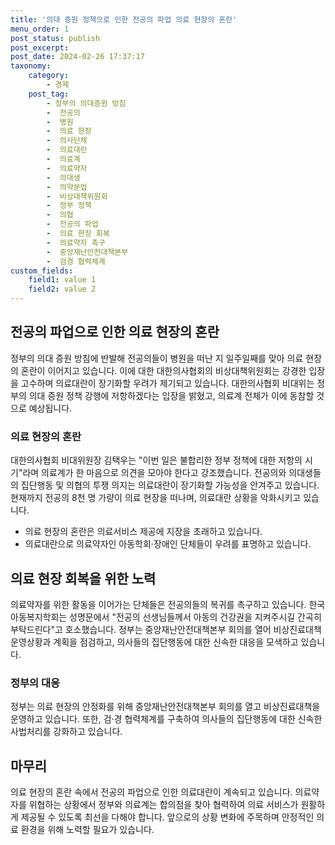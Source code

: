 ```yaml
---
title: '의대 증원 정책으로 인한 전공의 파업 의료 현장의 혼란'
menu_order: 1
post_status: publish
post_excerpt: 
post_date: 2024-02-26 17:37:17
taxonomy:
    category:
        - 경제
    post_tag:
        - 정부의 의대증원 방침
        -  전공의
        -  병원
        -  의료 현장
        -  의사단체
        -  의료대란
        -  의료계
        -  의료약자
        -  의대생
        -  의약분업
        -  비상대책위원회
        -  정부 정책
        -  의협
        -  전공의 파업
        -  의료 현장 회복
        -  의료약자 촉구
        -  중앙재난안전대책본부
        -  검경 협력체계
custom_fields:
    field1: value 1
    field2: value 2
---
```


## 전공의 파업으로 인한 의료 현장의 혼란
정부의 의대 증원 방침에 반발해 전공의들이 병원을 떠난 지 일주일째를 맞아 의료 현장의 혼란이 이어지고 있습니다. 이에 대한 대한의사협회의 비상대책위원회는 강경한 입장을 고수하며 의료대란이 장기화할 우려가 제기되고 있습니다. 대한의사협회 비대위는 정부의 의대 증원 정책 강행에 저항하겠다는 입장을 밝혔고, 의료계 전체가 이에 동참할 것으로 예상됩니다.
### 의료 현장의 혼란
대한의사협회 비대위원장 김택우는 "이번 일은 불합리한 정부 정책에 대한 저항의 시기"라며 의료계가 한 마음으로 의견을 모아야 한다고 강조했습니다. 전공의와 의대생들의 집단행동 및 의협의 투쟁 의지는 의료대란이 장기화할 가능성을 안겨주고 있습니다. 현재까지 전공의 8천 명 가량이 의료 현장을 떠나며, 의료대란 상황을 악화시키고 있습니다. 
- 의료 현장의 혼란은 의료서비스 제공에 지장을 초래하고 있습니다.
- 의료대란으로 의료약자인 아동학회·장애인 단체들이 우려를 표명하고 있습니다.
## 의료 현장 회복을 위한 노력
의료약자를 위한 활동을 이어가는 단체들은 전공의들의 복귀를 촉구하고 있습니다. 한국아동복지학회는 성명문에서 "전공의 선생님들께서 아동의 건강권을 지켜주시길 간곡히 부탁드린다"고 호소했습니다. 정부는 중앙재난안전대책본부 회의를 열어 비상진료대책 운영상황과 계획을 점검하고, 의사들의 집단행동에 대한 신속한 대응을 모색하고 있습니다.
### 정부의 대응
정부는 의료 현장의 안정화를 위해 중앙재난안전대책본부 회의를 열고 비상진료대책을 운영하고 있습니다. 또한, 검·경 협력체계를 구축하여 의사들의 집단행동에 대한 신속한 사법처리를 강화하고 있습니다.
## 마무리
의료 현장의 혼란 속에서 전공의 파업으로 인한 의료대란이 계속되고 있습니다. 의료약자를 위협하는 상황에서 정부와 의료계는 합의점을 찾아 협력하여 의료 서비스가 원활하게 제공될 수 있도록 최선을 다해야 합니다. 앞으로의 상황 변화에 주목하며 안정적인 의료 환경을 위해 노력할 필요가 있습니다.
